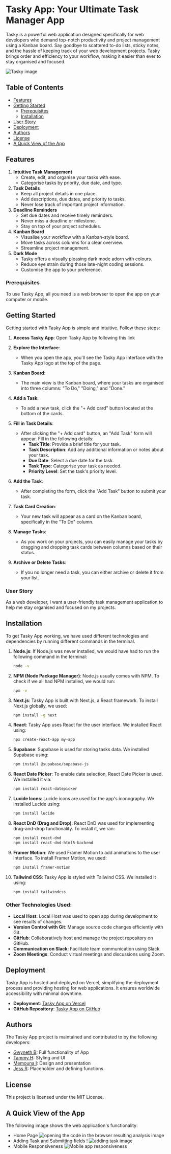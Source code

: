 # Tasky App: Your Ultimate Task Manager App

Tasky is a powerful web application designed specifically for web developers who demand top-notch productivity and project management using a Kanban board. Say goodbye to scattered to-do lists, sticky notes, and the hassle of keeping track of your web development projects. Tasky brings order and efficiency to your workflow, making it easier than ever to stay organised and focused.

![Tasky image](images/tasky.png)

## Table of Contents

- [Features](#features)
- [Getting Started](#getting-started)
  - [Prerequisites](#prerequisites)
  - [Installation](#installation)
- [User Story](#user-story)
- [Deployment](#deployment)
- [Authors](#authors)
- [License](#license)
- [A Quick View of the App](#screenshots)

## Features
1. **Intuitive Task Management**
   - Create, edit, and organise your tasks with ease.
   - Categorise tasks by priority, due date, and type.
2. **Task Details**
   - Keep all project details in one place.
   - Add descriptions, due dates, and priority to tasks.
   - Never lose track of important project information.
3. **Deadline Reminders**
   - Set due dates and receive timely reminders.
   - Never miss a deadline or milestone.
   - Stay on top of your project schedules.
4. **Kanban Board**
   - Visualise your workflow with a Kanban-style board.
   - Move tasks across columns for a clear overview.
   - Streamline project management.
5. **Dark Mode**
   - Tasky offers a visually pleasing dark mode adorn with colours.
   - Reduce eye strain during those late-night coding sessions.
   - Customise the app to your preference.

### Prerequisites

To use Tasky App, all you need is a web browser to open the app on your computer or mobile.

## Getting Started

Getting started with Tasky App is simple and intuitive. Follow these steps:

1. **Access Tasky App**: Open Tasky App by following this link

2. **Explore the Interface**:
   - When you open the app, you'll see the Tasky App interface with the Tasky App logo at the top of the page.

3. **Kanban Board**:
   - The main view is the Kanban board, where your tasks are organised into three columns: "To Do," "Doing," and "Done."

4. **Add a Task**:
   - To add a new task, click the "+ Add card" button located at the bottom of the cards.

5. **Fill in Task Details**:
   - After clicking the "+ Add card" button, an "Add Task" form will appear. Fill in the following details:
     - **Task Title**: Provide a brief title for your task.
     - **Task Description**: Add any additional information or notes about your task.
     - **Due Date**: Select a due date for the task.
     - **Task Type**: Categorise your task as needed.
     - **Priority Level**: Set the task's priority level.

6. **Add the Task**:
   - After completing the form, click the "Add Task" button to submit your task.

7. **Task Card Creation**:
   - Your new task will appear as a card on the Kanban board, specifically in the "To Do" column.

8. **Manage Tasks**:
   - As you work on your projects, you can easily manage your tasks by dragging and dropping task cards between columns based on their status.

9. **Archive or Delete Tasks**:
   - If you no longer need a task, you can either archive or delete it from your list.

### User Story

As a web developer, I want a user-friendly task management application to help me stay organised and focused on my projects.

## Installation

To get Tasky App working, we have used different technologies and dependencies by running different commands in the terminal.

1. **Node.js**: If Node.js was never installed, we would have had to run the following command in the terminal:
    ```bash
    node -v
    ```

2. **NPM (Node Package Manager)**: Node.js usually comes with NPM. To check if we all had NPM installed, we would run:
    ```bash
    npm -v
    ```

3. **Next.js**: Tasky App is built with Next.js, a React framework. To install Next.js globally, we used:
    ```bash
    npm install -g next
    ```

4. **React**: Tasky App uses React for the user interface. We installed React using:
    ```bash
    npx create-react-app my-app
    ```

5. **Supabase**: Supabase is used for storing tasks data. We installed Supabase using:
    ```bash
    npm install @supabase/supabase-js
    ```

6. **React Date Picker**: To enable date selection, React Date Picker is used. We installed it via:
    ```bash
    npm install react-datepicker
    ```

7. **Lucide Icons**: Lucide icons are used for the app's iconography. We installed Lucide using:
    ```bash
    npm install lucide
    ```

8. **React DnD (Drag and Drop)**: React DnD was used for implementing drag-and-drop functionality. To install it, we ran:
    ```bash
    npm install react-dnd
    npm install react-dnd-html5-backend
    ```

9. **Framer Motion**: We used Framer Motion to add animations to the user interface. To install Framer Motion, we used:
    ```bash
    npm install framer-motion
    ```

10. **Tailwind CSS**: Tasky App is styled with Tailwind CSS. We installed it using:
    ```bash
    npm install tailwindcss
    ```

### Other Technologies Used:
- **Local Host**: Local Host was used to open app during development to see results of changes.
- **Version Control with Git**: Manage source code changes efficiently with Git.
- **GitHub**: Collaboratively host and manage the project repository on GitHub.
- **Communication on Slack**: Facilitate team communication using Slack.
- **Zoom Meetings**: Conduct virtual meetings and discussions using Zoom.

## Deployment

Tasky App is hosted and deployed on Vercel, simplifying the deployment process and providing hosting for web applications. It ensures worldwide accessibility with minimal downtime.

- **Deployment**: [Tasky App on Vercel](https://tasky-app-gray.vercel.app/)
- **GitHub Repository**: [Tasky App on GitHub](https://github.com/lunar-potato/tasky-app)

## Authors

The Tasky App project is maintained and contributed to by the following developers:

- [Gwyneth B](https://github.com/lunar-potato): Full functionality of App
- [Tammy H](https://github.com/webtam81): Styling and UI
- [Memouna I](https://github.com/monairain): Design and presentation
- [Jess R](https://github.com/Jeshikha): Placeholder and defining functions

## License

This project is licensed under the MIT License.

## A Quick View of the App

The following image shows the web application's functionality:

* Home Page
![opening the code in the browser resulting analysis image](images/Home.png)
* Adding Task and Submitting fields
! ![adding task image](images/add.png)
* Mobile Responsiveness
![Mobile app responsiveness](images/Home.png)